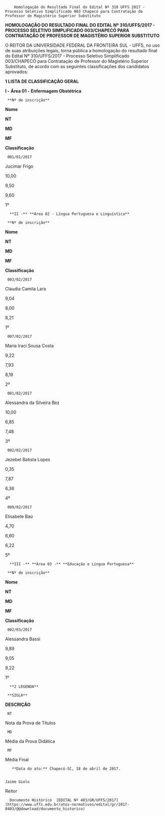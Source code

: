         Homologação do Resultado Final do Edital Nº 310 UFFS 2017 - Processo Seletivo Simplificado 003 Chapecó para Contratação de Professor de Magistério Superior Substituto  

**HOMOLOGAÇÃO DO RESULTADO FINAL DO EDITAL Nº 310/UFFS/2017 - PROCESSO SELETIVO SIMPLIFICADO 003/CHAPECÓ PARA CONTRATAÇÃO DE PROFESSOR DE MAGISTÉRIO SUPERIOR SUBSTITUTO**

  

 O REITOR DA UNIVERSIDADE FEDERAL DA FRONTEIRA SUL - UFFS, no uso de suas atribuições legais, torna pública a homologação do resultado final do Edital Nº 310/UFFS/2017 - Processo Seletivo Simplificado 003/CHAPECÓ para Contratação de Professor do Magistério Superior Substituto, de acordo com as seguintes classificações dos candidatos aprovados:

  

 **1 LISTA DE CLASSIFICAÇÃO GERAL**

 **I -** **Área 01 -** **Enfermagem Obstétrica**

     **Nº de inscrição**

   **Nome**

   **NT**

   **MD**

   **MF**

   **Classificação**

     001/01/2017

   Jucimar Frigo

   10,00

   9,50

   9,60

   1º

      **II -** **Área 02 - Língua Portuguesa e Linguística**

     **Nº de inscrição**

   **Nome**

   **NT**

   **MD**

   **MF**

   **Classificação**

     003/02/2017

   Claudia Camila Lara

   9,04

   8,00

   8,21

   1º

     007/02/2017

   Maria Iraci Sousa Costa

   9,22

   7,93

   8,19

   2º

     001/02/2017

   Alessandra da Silveira Bez

   10,00

   6,85

   7,48

   3º

     002/02/2017

   Jezebel Batista Lopes

   0,35

   7,87

   6,36

   4º

     009/02/2017

   Elisabete Baú

   4,70

   6,60

   6,22

   5º

      **III -** **Área 03 -** **Educação e Língua Portuguesa**

     **Nº de inscrição**

   **Nome**

   **NT**

   **MD**

   **MF**

   **Classificação**

     002/03/2017

   Alessandra Bassi

   9,89

   9,05

   9,22

   1º

      **2 LEGENDA**

     **SIGLA**

   **DESCRIÇÃO**

     NT

   Nota da Prova de Títulos

     MD

   Média da Prova Didática

     MF

   Média Final

       **Data do ato:** Chapecó-SC, 18 de abril de 2017.   
 

    Jaime Giolo   
 Reitor 

      Documento Histórico  [EDITAL Nº 403/GR/UFFS/2017](https://www.uffs.edu.br/atos-normativos/edital/gr/2017-0403/@@download/documento_historico)     
      